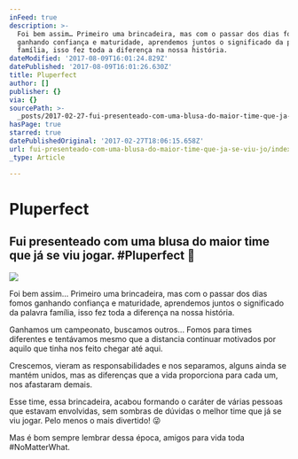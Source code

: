 ```yaml
---
inFeed: true
description: >-
  Foi bem assim… Primeiro uma brincadeira, mas com o passar dos dias fomos
  ganhando confiança e maturidade, aprendemos juntos o significado da palavra
  família, isso fez toda a diferença na nossa história.
dateModified: '2017-08-09T16:01:24.829Z'
datePublished: '2017-08-09T16:01:26.630Z'
title: Pluperfect
author: []
publisher: {}
via: {}
sourcePath: >-
  _posts/2017-02-27-fui-presenteado-com-uma-blusa-do-maior-time-que-ja-se-viu-jo.md
hasPage: true
starred: true
datePublishedOriginal: '2017-02-27T18:06:15.658Z'
url: fui-presenteado-com-uma-blusa-do-maior-time-que-ja-se-viu-jo/index.html
_type: Article

---
```

# Pluperfect

## Fui presenteado com uma blusa do maior time que já se viu jogar. \#Pluperfect 🏀
![](https://s3-us-west-2.amazonaws.com/the-grid-img/p/809188cc5c343c8db9f8298c53d3c08923c16be9.jpg)

Foi bem assim... Primeiro uma brincadeira, mas com o passar dos dias fomos ganhando confiança e maturidade, aprendemos juntos o significado da palavra família, isso fez toda a diferença na nossa história.

Ganhamos um campeonato, buscamos outros... Fomos para times diferentes e tentávamos mesmo que a distancia continuar motivados por aquilo que tinha nos feito chegar até aqui.

Crescemos, vieram as responsabilidades e nos separamos, alguns ainda se mantém unidos, mas as diferenças que a vida proporciona para cada um, nos afastaram demais.

Esse time, essa brincadeira, acabou formando o caráter de várias pessoas que estavam envolvidas, sem sombras de dúvidas o melhor time que já se viu jogar. Pelo menos o mais divertido! 😜

Mas é bom sempre lembrar dessa época, amigos para vida toda \#NoMatterWhat.